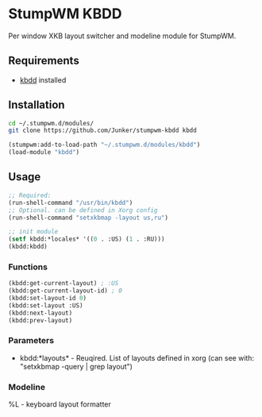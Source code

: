 # StumpWM KBDD

Per window XKB layout switcher and modeline module for StumpWM.

## Requirements

- [kbdd](https://github.com/qnikst/kbdd) installed

## Installation

```bash
cd ~/.stumpwm.d/modules/
git clone https://github.com/Junker/stumpwm-kbdd kbdd
```

```lisp
(stumpwm:add-to-load-path "~/.stumpwm.d/modules/kbdd")
(load-module "kbdd")
```

## Usage

```lisp
;; Required:
(run-shell-command "/usr/bin/kbdd")
;; Optional. can be defined in Xorg config
(run-shell-command "setxkbmap -layout us,ru")

;; init module
(setf kbdd:*locales* '((0 . :US) (1 . :RU)))
(kbdd:kbdd)
```

### Functions

```lisp
(kbdd:get-current-layout) ; :US
(kbdd:get-current-layout-id) ; 0
(kbdd:set-layout-id 0)
(kbdd:set-layout :US)
(kbdd:next-layout)
(kbdd:prev-layout)
```

### Parameters

- kbdd:\*layouts\* - Reuqired. List of layouts defined in xorg
  (can see with: "setxkbmap -query | grep layout")

### Modeline

%L - keyboard layout formatter
